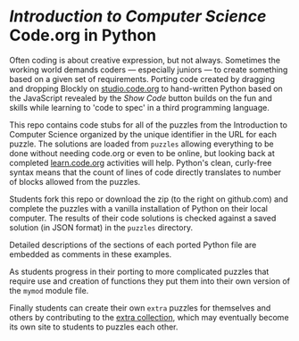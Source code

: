 *Introduction to Computer Science*<br>Code.org in Python
========================================================

Often coding is about creative expression, but not always. Sometimes the
working world demands coders &mdash; especially juniors &mdash; to create
something based on a given set of requirements.  Porting code created by
dragging and dropping Blockly on [studio.code.org](http://studio.code.org)
to hand-written Python based on the JavaScript revealed by the  *Show
Code* button builds on the fun and skills while learning to 'code to spec'
in a third programming language.

This repo contains code stubs for all of the puzzles from
the Introduction to Computer Science organized by the unique
identifier in the URL for each puzzle. The solutions are
loaded from `puzzles` allowing everything to be done without
needing code.org or even to be online, but looking back at completed
[learn.code.org](http://learn.code.org) activities will help. Python's
clean, curly-free syntax means that the count of lines of code directly
translates to number of blocks allowed from the puzzles.

Students fork this repo or download the zip (to the right on github.com) and
complete the puzzles with a vanilla installation of Python on their local
computer. The results of their code solutions is checked against a saved
solution (in JSON format) in the `puzzles` directory.

Detailed descriptions of the sections of each ported Python file are
embedded as comments in these examples.

As students progress in their porting to more complicated puzzles
that require use and creation of functions they put them into their own
version of the `mymod` module file.

Finally students can create their own `extra` puzzles
for themselves and others by contributing to the [extra
collection](http://github.com/skilstak/code-org-python/tree/master/extra),
which may eventually become its own site to students to puzzles
each other.
